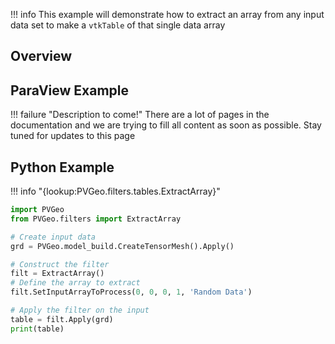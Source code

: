 !!! info
    This example will demonstrate how to extract an array from any input data set to make a `vtkTable` of that single data array

## Overview


## ParaView Example

!!! failure "Description to come!"
    There are a lot of pages in the documentation and we are trying to fill all content as soon as possible. Stay tuned for updates to this page


<!--- TODO --->

## Python Example

!!! info "{lookup:PVGeo.filters.tables.ExtractArray}"


```py
import PVGeo
from PVGeo.filters import ExtractArray

# Create input data
grd = PVGeo.model_build.CreateTensorMesh().Apply()

# Construct the filter
filt = ExtractArray()
# Define the array to extract
filt.SetInputArrayToProcess(0, 0, 0, 1, 'Random Data')

# Apply the filter on the input
table = filt.Apply(grd)
print(table)
```
